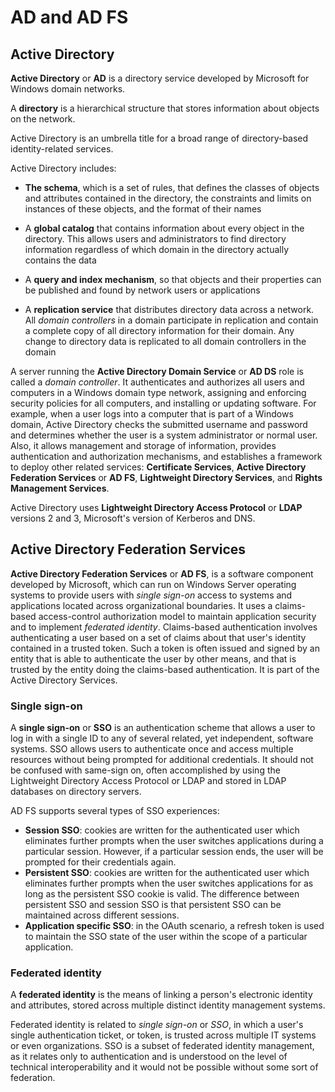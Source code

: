 # AD and AD FS

## Active Directory

**Active Directory** or **AD** is a directory service developed by Microsoft for Windows domain networks.

A **directory** is a hierarchical structure that stores information about objects on the network.

Active Directory is an umbrella title for a broad range of directory-based identity-related services.

Active Directory includes:

- **The schema**, which is a set of rules, that defines the classes of objects and attributes contained in the directory, the constraints and limits on instances of these objects, and the format of their names

- A **global catalog** that contains information about every object in the directory. This allows users and administrators to find directory information regardless of which domain in the directory actually contains the data

- A **query and index mechanism**, so that objects and their properties can be published and found by network users or applications

- A **replication service** that distributes directory data across a network. All *domain controllers* in a domain participate in replication and contain a complete copy of all directory information for their domain. Any change to directory data is replicated to all domain controllers in the domain

A server running the **Active Directory Domain Service** or **AD DS** role is called a *domain controller*. It authenticates and authorizes all users and computers in a Windows domain type network, assigning and enforcing security policies for all computers, and installing or updating software. For example, when a user logs into a computer that is part of a Windows domain, Active Directory checks the submitted username and password and determines whether the user is a system administrator or normal user. Also, it allows management and storage of information, provides authentication and authorization mechanisms, and establishes a framework to deploy other related services: **Certificate Services**, **Active Directory Federation Services** or **AD FS**, **Lightweight Directory Services**, and **Rights Management Services**.

Active Directory uses **Lightweight Directory Access Protocol** or **LDAP** versions 2 and 3, Microsoft's version of Kerberos and DNS.

## Active Directory Federation Services

**Active Directory Federation Services** or **AD FS**, is a software component developed by Microsoft, which can run on Windows Server operating systems to provide users with *single sign-on* access to systems and applications located across organizational boundaries. It uses a claims-based access-control authorization model to maintain application security and to implement *federated identity*. Claims-based authentication involves authenticating a user based on a set of claims about that user's identity contained in a trusted token. Such a token is often issued and signed by an entity that is able to authenticate the user by other means, and that is trusted by the entity doing the claims-based authentication. It is part of the Active Directory Services.

### Single sign-on

A **single sign-on** or **SSO** is an authentication scheme that allows a user to log in with a single ID to any of several related, yet independent, software systems. SSO allows users to authenticate once and access multiple resources without being prompted for additional credentials. It should not be confused with same-sign on, often accomplished by using the Lightweight Directory Access Protocol or LDAP and stored in LDAP databases on directory servers.

AD FS supports several types of SSO experiences:

- **Session SSO**: cookies are written for the authenticated user which eliminates further prompts when the user switches applications during a particular session. However, if a particular session ends, the user will be prompted for their credentials again.
- **Persistent SSO**: cookies are written for the authenticated user which eliminates further prompts when the user switches applications for as long as the persistent SSO cookie is valid. The difference between persistent SSO and session SSO is that persistent SSO can be maintained across different sessions.
- **Application specific SSO**: in the OAuth scenario, a refresh token is used to maintain the SSO state of the user within the scope of a particular application.

### Federated identity

A **federated identity** is the means of linking a person's electronic identity and attributes, stored across multiple distinct identity management systems.

Federated identity is related to *single sign-on* or *SSO*, in which a user's single authentication ticket, or token, is trusted across multiple IT systems or even organizations. SSO is a subset of federated identity management, as it relates only to authentication and is understood on the level of technical interoperability and it would not be possible without some sort of federation.
